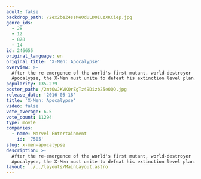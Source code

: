 ```yaml
---
adult: false
backdrop_path: /2ex2beZ4ssMeOduLD0ILzXKCiep.jpg
genre_ids:
  - 28
  - 12
  - 878
  - 14
id: 246655
original_language: en
original_title: 'X-Men: Apocalypse'
overview: >-
  After the re-emergence of the world's first mutant, world-destroyer
  Apocalypse, the X-Men must unite to defeat his extinction level plan.
popularity: 135.279
poster_path: /2mtQwJKVKQrZgTz49Dizb25eOQQ.jpg
release_date: '2016-05-18'
title: 'X-Men: Apocalypse'
video: false
vote_average: 6.5
vote_count: 11294
type: movie
companies:
  - name: Marvel Entertainment
    id: '7505'
slug: x-men-apocalypse
description: >-
  After the re-emergence of the world's first mutant, world-destroyer
  Apocalypse, the X-Men must unite to defeat his extinction level plan.
layout: ../../layouts/MainLayout.astro
---
```



